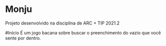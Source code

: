 # Monju

Projeto desenvolvido na disciplina de ARC + TIP 2021.2

#Início
É um jogo bacana sobre buscar o preenchimento do vazio que você sente por dentro.